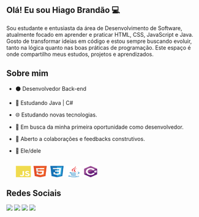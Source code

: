##  Olá! Eu sou Hiago Brandão 💻 
Sou estudante e entusiasta da área de Desenvolvimento de Software, atualmente focado em aprender e praticar HTML, CSS, JavaScript e Java.
Gosto de transformar ideias em código e estou sempre buscando evoluir, tanto na lógica quanto nas boas práticas de programação. Este espaço é onde compartilho meus estudos, projetos e aprendizados.
## Sobre mim
- ⚫  Desenvolvedor Back-end
- 📓 Estudando Java | C#
- 🌐 Estudando novas tecnologias.
- 🎯 Em busca da minha primeira oportunidade como desenvolvedor.
- 🚀 Aberto a colaborações e feedbacks construtivos.
- 👤 Ele/dele
  
  <div style="display: inline_block"><br>
  <img align="center" alt="Rafa-Js" height="30" width="40" src="https://raw.githubusercontent.com/devicons/devicon/master/icons/javascript/javascript-plain.svg">
  <img align="center" alt="Rafa-HTML" height="30" width="40" src="https://raw.githubusercontent.com/devicons/devicon/master/icons/html5/html5-original.svg">
  <img align="center" alt="Rafa-CSS" height="30" width="40" src="https://raw.githubusercontent.com/devicons/devicon/master/icons/css3/css3-original.svg">
  <img align="center" alt="Rafa-java" height="30" width="40" src="https://raw.githubusercontent.com/devicons/devicon/master/icons/java/java-original.svg">
  <img align="center" alt="Rafa-Csharp" height="30" width="40" src="https://raw.githubusercontent.com/devicons/devicon/master/icons/csharp/csharp-original.svg">
</div>

## Redes Sociais

<div> 
  <a href="https://www.youtube.com/" target="_blank"><img src="https://img.shields.io/badge/YouTube-FF0000?style=for-the-badge&logo=youtube&logoColor=white" target="_blank"></a>
  <a href="https://instagram.com/hiagotech" target="_blank"><img src="https://img.shields.io/badge/-Instagram-%23E4405F?style=for-the-badge&logo=instagram&logoColor=white" target="_blank"></a>
 <a href="https://discord.gg/" target="_blank"><img src="https://img.shields.io/badge/Discord-7289DA?style=for-the-badge&logo=discord&logoColor=white" target="_blank"></a> 
  <a href="https://www.linkedin.com/in/hiago-brandão-a8a454372/"(https://www.linkedin.com/in/hiago-brand%C3%A3o-a8a454372/)" target="_blank"><img src="https://img.shields.io/badge/-LinkedIn-%230077B5?style=for-the-badge&logo=linkedin&logoColor=white" target="_blank"></a> 
  
</div>
